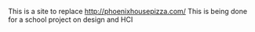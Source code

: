 This is a site to replace http://phoenixhousepizza.com/
This is being done for a school project on design and HCI
